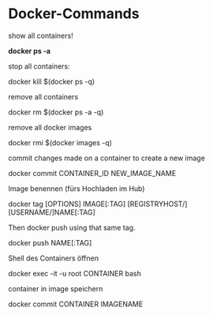 # Docker-Commands

show all containers!

<b>docker ps -a</b>

stop all containers:

docker kill $(docker ps -q)

remove all containers

docker rm $(docker ps -a -q)

remove all docker images

docker rmi $(docker images -q)

commit changes made on a container to create a new image

docker commit CONTAINER_ID NEW_IMAGE_NAME

Image benennen (fürs Hochladen im Hub)

docker tag [OPTIONS] IMAGE[:TAG] [REGISTRYHOST/][USERNAME/]NAME[:TAG]

Then docker push using that same tag.

docker push NAME[:TAG]

Shell des Containers öffnen

docker exec -it -u root CONTAINER bash

container in image speichern

docker commit CONTAINER IMAGENAME
